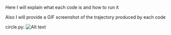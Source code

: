 Here I will explain what each code is and how to run it

Also I will provide a GIF screenshot of the trajectory produced by each code

circle.py:
![Alt text](main/catkin_ws/src/assignment1b/screenshots/circle.png?raw=true "Screenshot of circle.py Trajectory")
